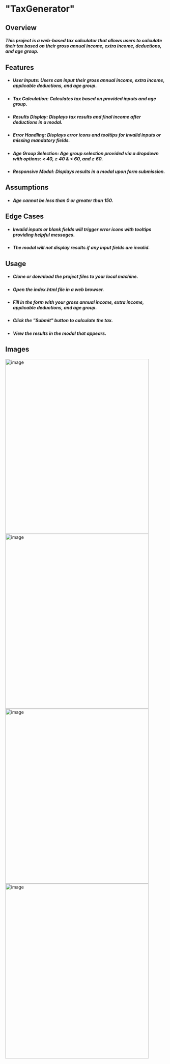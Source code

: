 # "TaxGenerator"
## Overview
 ##### This project is a web-based tax calculator that allows users to calculate their tax based on their gross annual income, extra income, deductions, and age group. 
## Features
- ##### User Inputs: Users can input their gross annual income, extra income, applicable deductions, and age group.
- ##### Tax Calculation: Calculates tax based on provided inputs and age group.
- ##### Results Display: Displays tax results and final income after deductions in a modal.
- ##### Error Handling: Displays error icons and tooltips for invalid inputs or missing mandatory fields.
- ##### Age Group Selection: Age group selection provided via a dropdown with options: < 40, ≥ 40 & < 60, and ≥ 60.
- ##### Responsive Modal: Displays results in a modal upon form submission.
## Assumptions
- ##### Age cannot be less than 0 or greater than 150.
## Edge Cases
- ##### Invalid inputs or blank fields will trigger error icons with tooltips providing helpful messages.
- ##### The modal will not display results if any input fields are invalid.
## Usage
- ##### Clone or download the project files to your local machine.
- ##### Open the index.html file in a web browser.
- ##### Fill in the form with your gross annual income, extra income, applicable deductions, and age group.
- ##### Click the "Submit" button to calculate the tax.
- ##### View the results in the modal that appears.
## Images
<img width="450" height="550" alt="image" src="https://github.com/Akshi44/Tax-generator/assets/104931182/a09a99a2-ecd9-4ce2-a21b-ef21677d2267">
<img width="450" height="550" alt="image" src="https://github.com/Akshi44/Tax-generator/assets/104931182/ebc2a4e1-a6eb-440c-8e37-bc59eef00ca6">
<img width="450" height="550" alt="image" src="https://github.com/Akshi44/Tax-generator/assets/104931182/c2cc406e-baa1-41c8-a442-748e835d2ab1">
<img width="450" height="550" alt="image" src="https://github.com/Akshi44/Tax-generator/assets/104931182/fb313869-d910-499b-9830-fd68f91cb807">







